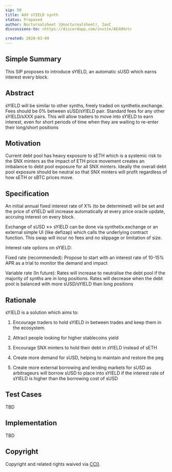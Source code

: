 ```yaml
---
sip: 50
title: Add sYIELD synth
status: Proposed
author: Nocturnalsheet (@nocturnalsheet), IanC
discussions-to: <https://discordapp.com/invite/AEdUHzt>

created: 2020-03-09
---
```


<!--You can leave these HTML comments in your merged SIP and delete the visible duplicate text guides, they will not appear and may be helpful to refer to if you edit it again. This is the suggested template for new SIPs. Note that an SIP number will be assigned by an editor. When opening a pull request to submit your SIP, please use an abbreviated title in the filename, `sip-draft_title_abbrev.md`. The title should be 44 characters or less.-->

## Simple Summary

<!--"If you can't explain it simply, you don't understand it well enough." Provide a simplified and layman-accessible explanation of the SIP.-->

This SIP proposes to introduce sYIELD, an automatic sUSD which earns interest every block.

## Abstract

<!--A short (~200 word) description of the technical issue being addressed.-->

sYIELD will be similar to other synths, freely traded on synthetix.exchange. Fees should be 0% between sUSD/sYIELD pair. Standard fees for any other sYIELD/sXXX pairs. This will allow traders to move into sYIELD to earn interest, even for short periods of time when they are waiting to re-enter their long/short positions

## Motivation

<!--The motivation is critical for SIPs that want to change Synthetix. It should clearly explain why the existing protocol specification is inadequate to address the problem that the SIP solves. SIP submissions without sufficient motivation may be rejected outright.-->

Current debt pool has heavy exposure to sETH which is a systemic risk to the SNX minters as the impact of ETH price movement creates an imbalance to debt pool exposure for all SNX minters. Ideally the overall debt pool exposure should be neutral so that SNX minters will profit regardless of how sETH or sBTC prices move.

## Specification

<!--The technical specification should describe the syntax and semantics of any new feature.-->

An initial annual fixed interest rate of X% (to be determined) will be set and the price of sYIELD will increase automatically at every price oracle update, accruing interest on every block.

Exchange of sUSD <-> sYIELD can be done via synthetix.exchange or an external simple UI (like defizap) which calls the underlying contract function. This swap will incur no fees and no slippage or limitation of size.

Interest rate options on sYIELD:

Fixed rate (recommended): Propose to start with an interest rate of 10-15% APR as a trial to monitor the demand and impact

Variable rate (In future): Rates will increase to neutralise the debt pool if the majority of synths are in long positions. Rates will decrease when the debt pool is balanced with more sUSD/sYIELD than long positions

## Rationale

<!--The rationale fleshes out the specification by describing what motivated the design and why particular design decisions were made. It should describe alternate designs that were considered and related work, e.g. how the feature is supported in other languages. The rationale may also provide evidence of consensus within the community, and should discuss important objections or concerns raised during discussion.-->

sYIELD is a solution which aims to:

1) Encourage traders to hold sYIELD in between trades and keep them in the ecosystem.


2) Attract people looking for higher stablecoins yield


3) Encourage SNX minters to hold their debt in sYIELD instead of sETH


4) Create more demand for sUSD, helping to maintain and restore the peg


5) Create more external borrowing and lending markets for sUSD as arbitrageurs will borrow sUSD to place into sYIELD if the interest rate of sYIELD is higher than the borrowing cost of sUSD


## Test Cases

<!--Test cases for an implementation are mandatory for SIPs but can be included with the implementation..-->

TBD

## Implementation

<!--The implementations must be completed before any SIP is given status "Implemented", but it need not be completed before the SIP is "Approved". While there is merit to the approach of reaching consensus on the specification and rationale before writing code, the principle of "rough consensus and running code" is still useful when it comes to resolving many discussions of API details.-->

TBD

## Copyright

Copyright and related rights waived via [CC0](https://creativecommons.org/publicdomain/zero/1.0/).
